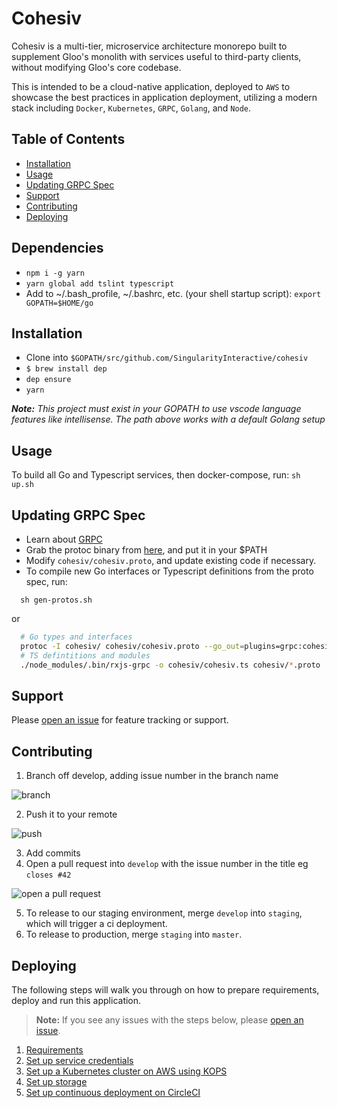 # Cohesiv

Cohesiv is a multi-tier, microservice architecture monorepo built to supplement Gloo's monolith
with services useful to third-party clients, without modifying Gloo's core codebase.

This is intended to be a cloud-native application, deployed to `AWS` to showcase the best
practices in application deployment, utilizing a modern stack including `Docker`, `Kubernetes`,
 `GRPC`, `Golang`, and `Node`.

## Table of Contents

- [Installation](#installation)
- [Usage](#usage)
- [Updating GRPC Spec](#updating-proto)
- [Support](#support)
- [Contributing](#contributing)
- [Deploying](#Deploying)

## Dependencies
- `npm i -g yarn`
- `yarn global add tslint typescript`
- Add to ~/.bash_profile, ~/.bashrc, etc. (your shell startup script): `export GOPATH=$HOME/go`

## Installation

- Clone into `$GOPATH/src/github.com/SingularityInteractive/cohesiv`
- `$ brew install dep`
- `dep ensure`
- `yarn`

*__Note:__ This project must exist in your GOPATH to use vscode language features like intellisense. The path above works with a default Golang setup*

## Usage

To build all Go and Typescript services, then docker-compose, run: `sh up.sh`

## Updating GRPC Spec

- Learn about [GRPC](https://grpc.io/)
- Grab the protoc binary from [here](https://github.com/golang/protobuf), and put it in your $PATH
- Modify `cohesiv/cohesiv.proto`, and update existing code if necessary.
- To compile new Go interfaces or Typescript definitions from the proto spec, run:

```
  sh gen-protos.sh
```

or

```bash
  # Go types and interfaces
  protoc -I cohesiv/ cohesiv/cohesiv.proto --go_out=plugins=grpc:cohesiv
  # TS defintitions and modules
  ./node_modules/.bin/rxjs-grpc -o cohesiv/cohesiv.ts cohesiv/*.proto
```

## Support

Please [open an issue](https://github.com/SingularityInteractive/base/issues/new) for feature tracking or support.

## Contributing

 1. Branch off develop, adding issue number in the branch name

 ![branch](https://s3.amazonaws.com/uploads.intercomcdn.com/i/o/14743103/6b8e946debf9f16748e76893/git-checkout-1.png)

 2. Push it to your remote

  ![push](https://s3.amazonaws.com/uploads.intercomcdn.com/i/o/14743104/7b7e5017ae107b9a2da384d5/git-push-1.png)

 3. Add commits
 4. Open a pull request into `develop` with the issue number in the title eg `closes #42`

  ![open a pull request](https://s3.amazonaws.com/uploads.intercomcdn.com/i/o/14743110/69258075509958bac8288799/merge-pr.png)
 
  5. To release to our staging environment, merge `develop` into `staging`, which will trigger a ci deployment.
  6. To release to production, merge `staging` into `master`. 

## Deploying

The following steps will walk you through on how to prepare requirements, deploy
and run this application.

> **Note:** If you see any issues with the steps below, please [open an
issue](https://github.com/SingularityInteractive/cohesiv/issues/new).

1. [Requirements](docs/requirements.md)
1. [Set up service credentials](docs/set-up-service-credentials.md)
1. [Set up a Kubernetes cluster on AWS using KOPS](docs/set-up-cluster.md)
1. [Set up storage](docs/set-up-storage.md)
1. [Set up continuous deployment on CircleCI](docs/set-up-continuous-build.md)